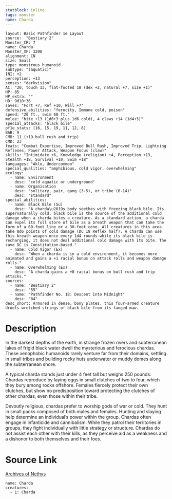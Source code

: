 ```yaml
---
statblock: inline
tags: monster
name: Charda
---
```

```statblock
layout: Basic Pathfinder 1e Layout
source:  "Bestiary 2"
Monster_CR: 7
name: Charda
Monster_XP: 3200
alignment: CN
size: Small
type: monstrous humanoid
subtype: "(aquatic)"
INI: +2
perception: +13
senses: "darkvision"
AC: "20, touch 13, flat-footed 18 (dex +2, natural +7, size +1)"
HP: 85
HP_extra: ""
HD: 9d10+36
saves: "Fort +7, Ref +10, Will +7"
defensive_abilities: "ferocity, Immune cold, poison"
speed: "20 ft., swim 60 ft."
melee: "bite +13 (1d6+3 plus 1d6 cold), 4 claws +14 (1d4+3)"
special_attacks: "black bile"
pf1e_stats: [16, 15, 19, 11, 12, 8]
BAB: 9
CMB: 11 (+19 bull rush and trip)
CMD: 23
feats: "Combat Expertise, Improved Bull Rush, Improved Trip, Lightning Reflexes, Power Attack, Weapon Focus (claw)"
skills: "Intimidate +6, Knowledge (religion) +4, Perception +13, Stealth +18, Survival +10, Swim +18"
languages: "Aklo, Undercommon"
special_qualities: "amphibious, cold vigor, overwhelming"
ecology:
  - name: Environment
    desc: "cold aquatic or underground"
  - name: Organisation
    desc: "solitary, pair, gang (3-5), or tribe (6-14)"
    desc: "standard"
special_abilities:
  - name: Black Bile (Su)
    desc: "A charda\u2019s body seethes with freezing black bile. Its supernaturally cold, black bile is the source of the additional cold damage when a charda bites a creature. As a standard action, a charda can expel its full store of bile as a breath weapon that can take the form of a 60-foot line or a 30-foot cone. All creatures in this area take 8d6 points of cold damage (DC 18 Reflex half). A charda can use this breath weapon once every 1d4 rounds-while its black bile is recharging, it does not deal additional cold damage with its bite. The save DC is Constitution-based."
  - name: Cold Vigor (Ex)
    desc: "When a charda is in a cold environment, it becomes more animated and gains a +1 racial bonus on attack rolls and weapon damage rolls."
  - name: Overwhelming (Ex)
    desc: "A charda gains a +8 racial bonus on bull rush and trip attacks."
sources:
  - name: "Bestiary 2"
    desc: "55"
  - name: "Pathfinder No. 18: Descent into Midnight"
    desc: "84"
desc_short: Armored in dense, bony plates, this four-armed creature drools wretched strings of black bile from its fanged maw. 
```
# Description
In the darkest depths of the earth, in strange frozen rivers and subterranean lakes of frigid black water dwell the mysterious and ferocious chardas. These xenophobic humanoids rarely venture far from their domains, settling in small tribes and building rocky huts underwater or muddy domes along the subterranean shore. 

A typical charda stands just under 4 feet tall but weighs 250 pounds. Chardas reproduce by laying eggs in small clutches of two to four, which they bury among rocks offshore. Females fiercely protect their own clutches, but show no predisposition toward protecting the clutches of other chardas, even those within their tribe. 

Devoutly religious, chardas prefer to worship gods of war or cold. They hunt in small packs composed of both males and females. Hunting and slaying help determine an individual’s power within the group. Chardas often engage in infanticide and cannibalism. While they patrol their territories in groups, they fight individually with little strategy or structure. Chardas do not assist each other with their kills, as they perceive aid as a weakness and a dishonor to both themselves and their foes.
# Source Link
[Archives of Nethys](https://aonprd.com/MonsterDisplay.aspx?ItemName=Charda)
```encounter-table
name: Charda
creatures:
  - 1: Charda
```
